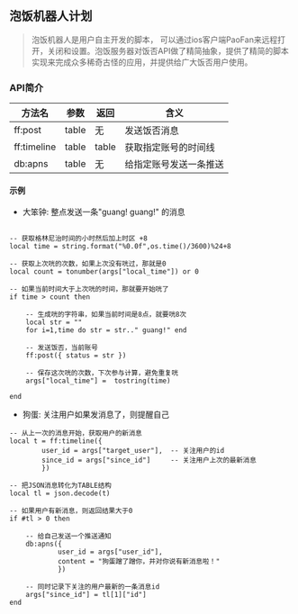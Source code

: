 ## 泡饭机器人计划

> 泡饭机器人是用户自主开发的脚本， 可以通过ios客户端PaoFan来远程打开，关闭和设置。泡饭服务器对饭否API做了精简抽象，提供了精简的脚本实现来完成众多稀奇古怪的应用，并提供给广大饭否用户使用。

### API简介

| 方法名 | 参数 | 返回 | 含义 |
| ----- | ---- | --- | --- |
| ff:post | table | 无 | 发送饭否消息 |
| ff:timeline | table | table | 获取指定账号的时间线 | 
| db:apns | table | 无 | 给指定账号发送一条推送 | 

#### 示例

* 大笨钟: 整点发送一条"guang! guang!" 的消息

~~~

-- 获取格林尼治时间的小时然后加上时区 +8
local time = string.format("%0.0f",os.time()/3600)%24+8

-- 获取上次咣的次数，如果上次没有咣过，那就是0
local count = tonumber(args["local_time"]) or 0

-- 如果当前时间大于上次咣的时间，那就要开始咣了
if time > count then

    -- 生成咣的字符串，如果当前时间是8点，就要咣8次
    local str = ""
    for i=1,time do str = str.." guang!" end

    -- 发送饭否，当前账号
    ff:post({ status = str })

    -- 保存这次咣的次数，下次参与计算，避免重复咣
    args["local_time"] =  tostring(time)

end

~~~


* 狗蛋: 关注用户如果发消息了，则提醒自己

~~~
-- 从上一次的消息开始，获取用户的新消息
local t = ff:timeline({
        user_id = args["target_user"],  -- 关注用户的id
        since_id = args["since_id"]     -- 关注用户上次的最新消息
        })

-- 把JSON消息转化为TABLE结构
local tl = json.decode(t)

-- 如果用户有新消息，则返回结果大于0
if #tl > 0 then

    -- 给自己发送一个推送通知
    db:apns({
            user_id = args["user_id"],
            content = "狗蛋蹭了蹭你，并对你说有新消息啦！"
            })

    -- 同时记录下关注的用户最新的一条消息id
    args["since_id"] = tl[1]["id"]
end

~~~
